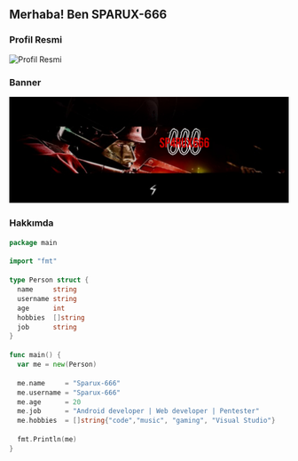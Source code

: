 ## Merhaba! Ben SPARUX-666

### Profil Resmi

![Profil Resmi](assets/logo.png)

### Banner

![Banner](assets/banner.png)

### Hakkımda

```go
package main

import "fmt"

type Person struct {
  name     string
  username string
  age      int
  hobbies  []string
  job      string
}

func main() {
  var me = new(Person)
  
  me.name     = "Sparux-666"
  me.username = "Sparux-666"
  me.age      = 20
  me.job      = "Android developer | Web developer | Pentester"
  me.hobbies  = []string{"code","music", "gaming", "Visual Studio"}
  
  fmt.Println(me)
}
